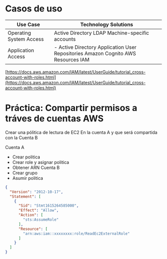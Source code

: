 # Casos de uso

| Use Case |Technology Solutions |
|------------|-------------------|
|Operating System Access | Active Directory LDAP Machine-specific accounts |
|Application Access |  - Active Directory Application User Repositories Amazon Cognito AWS Resources IAM

[https://docs.aws.amazon.com/IAM/latest/UserGuide/tutorial_cross-account-with-roles.html](https://docs.aws.amazon.com/IAM/latest/UserGuide/tutorial_cross-account-with-roles.html)

# Práctica: Compartir permisos a tráves de cuentas AWS

Crear una pólitica de lectura de EC2  En la cuenta A y que será compartida con la Cuenta B

Cuenta A
- Crear politica  
- Crear role y asignar politica
- Obtener ARN
Cuenta B 
- Crear grupo
- Asumir politica
~~~JSON
{
  "Version": "2012-10-17",
  "Statement": [
    {
      "Sid": "Stmt1615264585000",
      "Effect": "Allow",
      "Action": [
        "sts:AssumeRole"
      ],
      "Resource": [
        "arn:aws:iam::xxxxxxxx:role/ReadEc2ExternalRole"
      ]
    }
  ]
}
~~~

<!--stackedit_data:
eyJoaXN0b3J5IjpbMTAwNzE0OTIwNCw1NTM3MjM2NTEsMTkxND
U1NjE4MywxMTE0NzgyNjY2XX0=
-->